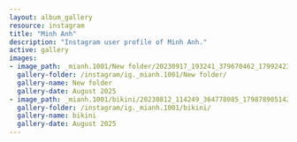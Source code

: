 ```yaml
---
layout: album_gallery
resource: instagram
title: "Minh Anh"
description: "Instagram user profile of Minh Anh."
active: gallery
images:
- image_path: _mianh.1001/New folder/20230917_193241_379670462_17992423343214000_28079941155144246_n.jpg
  gallery-folder: /instagram/ig._mianh.1001/New folder/
  gallery-name: New folder
  gallery-date: August 2025
- image_path: _mianh.1001/bikini/20230812_114249_364778085_17987890514214000_4670069144013358145_n.jpg
  gallery-folder: /instagram/ig._mianh.1001/bikini/
  gallery-name: bikini
  gallery-date: August 2025
---
```

